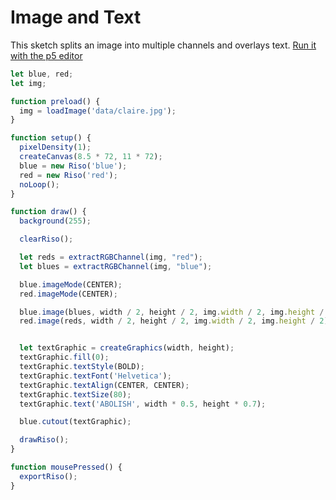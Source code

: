 # Image and Text

This sketch splits an image into multiple channels and overlays text.
[Run it with the p5 editor](https://editor.p5js.org/brain/sketches/wLGAPKEMk)

```javascript
let blue, red;
let img;

function preload() {
  img = loadImage('data/claire.jpg');
}

function setup() {
  pixelDensity(1);
  createCanvas(8.5 * 72, 11 * 72);
  blue = new Riso('blue');
  red = new Riso('red');
  noLoop();
}

function draw() {
  background(255);

  clearRiso();

  let reds = extractRGBChannel(img, "red");
  let blues = extractRGBChannel(img, "blue");

  blue.imageMode(CENTER);
  red.imageMode(CENTER);

  blue.image(blues, width / 2, height / 2, img.width / 2, img.height / 2);
  red.image(reds, width / 2, height / 2, img.width / 2, img.height / 2);


  let textGraphic = createGraphics(width, height);
  textGraphic.fill(0);
  textGraphic.textStyle(BOLD);
  textGraphic.textFont('Helvetica');
  textGraphic.textAlign(CENTER, CENTER);
  textGraphic.textSize(80);
  textGraphic.text('ABOLISH', width * 0.5, height * 0.7);

  blue.cutout(textGraphic);

  drawRiso();
}

function mousePressed() {
  exportRiso();
}

```


